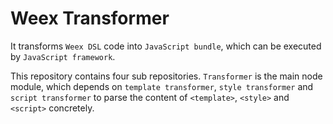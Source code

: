 # Weex Transformer

It transforms `Weex DSL` code into `JavaScript bundle`, which can be executed by `JavaScript framework`.

This repository contains four sub repositories. `Transformer` is the main node module, which depends on `template transformer`, `style transformer` and `script transformer` to parse the content of `<template>`, `<style>` and `<script>` concretely. 
